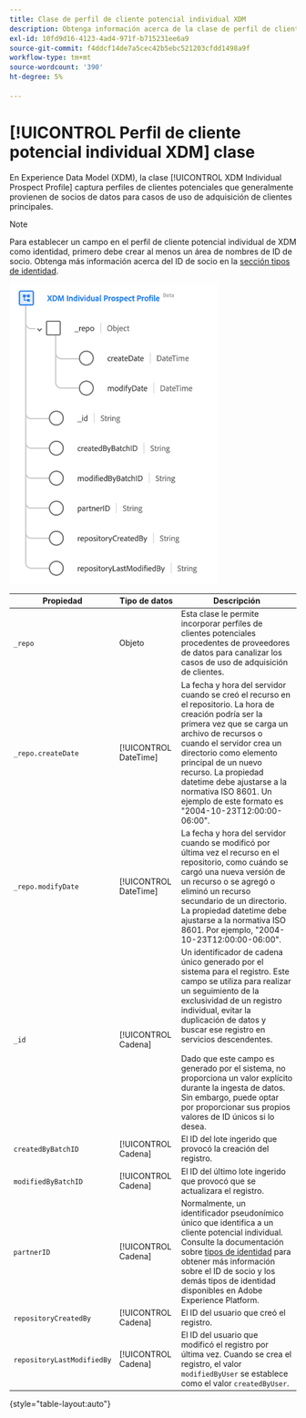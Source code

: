 ```yaml
---
title: Clase de perfil de cliente potencial individual XDM
description: Obtenga información acerca de la clase de perfil de cliente potencial individual XDM en Experience Data Model (XDM).
exl-id: 10fd9d16-4123-4ad4-971f-b715231ee6a9
source-git-commit: f4ddcf14de7a5cec42b5ebc521203cfdd1498a9f
workflow-type: tm+mt
source-wordcount: '390'
ht-degree: 5%

---
```


# [!UICONTROL Perfil de cliente potencial individual XDM] clase

En Experience Data Model (XDM), la clase [!UICONTROL XDM Individual Prospect Profile] captura perfiles de clientes potenciales que generalmente provienen de socios de datos para casos de uso de adquisición de clientes principales.

>[!NOTE]
>
>Para establecer un campo en el perfil de cliente potencial individual de XDM como identidad, primero debe crear al menos un área de nombres de ID de socio. Obtenga más información acerca del ID de socio en la [sección tipos de identidad](../../identity-service/features/namespaces.md).

![Diagrama de esquema de la clase de cliente potencial XDM.](../images/classes/individual-prospect-profile.png)

| Propiedad | Tipo de datos | Descripción |
| --- | --- | --- |
| `_repo` | Objeto | Esta clase le permite incorporar perfiles de clientes potenciales procedentes de proveedores de datos para canalizar los casos de uso de adquisición de clientes. |
| `_repo.createDate` | [!UICONTROL DateTime] | La fecha y hora del servidor cuando se creó el recurso en el repositorio. La hora de creación podría ser la primera vez que se carga un archivo de recursos o cuando el servidor crea un directorio como elemento principal de un nuevo recurso. La propiedad datetime debe ajustarse a la normativa ISO 8601. Un ejemplo de este formato es &quot;2004-10-23T12:00:00-06:00&quot;. |
| `_repo.modifyDate` | [!UICONTROL DateTime] | La fecha y hora del servidor cuando se modificó por última vez el recurso en el repositorio, como cuándo se cargó una nueva versión de un recurso o se agregó o eliminó un recurso secundario de un directorio. La propiedad datetime debe ajustarse a la normativa ISO 8601. Por ejemplo, &quot;2004-10-23T12:00:00-06:00&quot;. |
| `_id` | [!UICONTROL Cadena] | Un identificador de cadena único generado por el sistema para el registro. Este campo se utiliza para realizar un seguimiento de la exclusividad de un registro individual, evitar la duplicación de datos y buscar ese registro en servicios descendentes.<br><br>Dado que este campo es generado por el sistema, no proporciona un valor explícito durante la ingesta de datos. Sin embargo, puede optar por proporcionar sus propios valores de ID únicos si lo desea. |
| `createdByBatchID` | [!UICONTROL Cadena] | El ID del lote ingerido que provocó la creación del registro. |
| `modifiedByBatchID` | [!UICONTROL Cadena] | El ID del último lote ingerido que provocó que se actualizara el registro. |
| `partnerID` | [!UICONTROL Cadena] | Normalmente, un identificador pseudonímico único que identifica a un cliente potencial individual. Consulte la documentación sobre [tipos de identidad](../../identity-service/features/namespaces.md#identity-type) para obtener más información sobre el ID de socio y los demás tipos de identidad disponibles en Adobe Experience Platform. |
| `repositoryCreatedBy` | [!UICONTROL Cadena] | El ID del usuario que creó el registro. |
| `repositoryLastModifiedBy` | [!UICONTROL Cadena] | El ID del usuario que modificó el registro por última vez. Cuando se crea el registro, el valor `modifiedByUser` se establece como el valor `createdByUser`. |

{style="table-layout:auto"}
